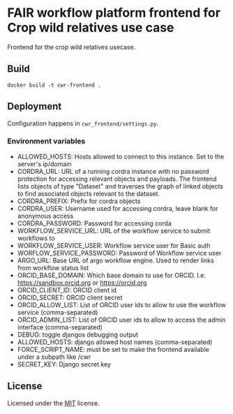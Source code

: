 # FAIR workflow platform frontend for Crop wild relatives use case

Frontend for the crop wild relatives usecase.

## Build

`docker build -t cwr-frontend .`

## Deployment
Configuration happens in `cwr_frontend/settings.py`.

### Environment variables

- ALLOWED_HOSTS: Hosts allowed to connect to this instance. Set to the server's ip/domain
- CORDRA_URL: URL of a running cordra instance with no password protection for accessing relevant objects and payloads. The frontend lists objects of type "Dataset" and traverses the graph of linked objects to find associated objects relevant to the dataset.
- CORDRA_PREFIX: Prefix for cordra objects
- CORDRA_USER: Username used for accessing cordra, leave blank for anonymous access
- CORDRA_PASSWORD: Password for accessing corda
- WORKFLOW_SERVICE_URL: URL of the workflow service to submit workflows to
- WORKFLOW_SERVICE_USER: Workflow service user for Basic auth
- WORFLOW_SERVICE_PASSWORD: Password of Workflow service user
- ARGO_URL: Base URL of argo workflow engine. Used to render links from workflow status list
- ORCID_BASE_DOMAIN: Which base domain to use for ORCID. I.e. https://sandbox.orcid.org or https://orcid.org
- ORCID_CLIENT_ID: ORCID client id
- ORCID_SECRET: ORCID client secret
- ORCID_ALLOW_LIST: List of ORCID user ids to allow to use the workflow service (comma-separated)
- ORCID_ADMIN_LIST: List of ORCID user ids to allow to access the admin interface (comma-separated)
- DEBUG: toggle djangos debugging output
- ALLOWED_HOSTS: django allowed host names (comma-separated)
- FORCE_SCRIPT_NAME: must be set to make the frontend available under a subpath like /cwr
- SECRET_KEY: Django secret key

## License

Licensed under the [MIT](./LICENSE) license.
